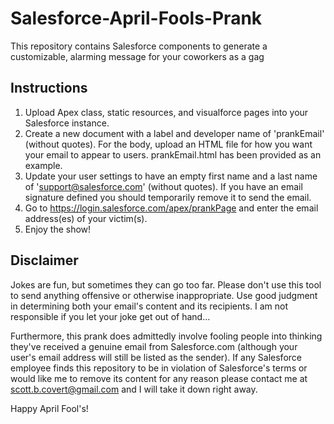 Salesforce-April-Fools-Prank
============================

This repository contains Salesforce components to generate a customizable, alarming message for your coworkers as a gag

Instructions
------------

1. Upload Apex class, static resources, and visualforce pages into your Salesforce instance.
2. Create a new document with a label and developer name of 'prankEmail' (without quotes). For the body, upload an HTML file for how you want your email to appear to users. prankEmail.html has been provided as an example.
3. Update your user settings to have an empty first name and a last name of 'support@salesforce.com' (without quotes). If you have an email signature defined you should temporarily remove it to send the email.
4. Go to https://login.salesforce.com/apex/prankPage and enter the email address(es) of your victim(s).
5. Enjoy the show!

Disclaimer
----------

Jokes are fun, but sometimes they can go too far. Please don't use this tool to send anything offensive or otherwise inappropriate. Use good judgment in determining both your email's content and its recipients. I am not responsible if you let your joke get out of hand...

Furthermore, this prank does admittedly involve fooling people into thinking they've received a genuine email from Salesforce.com (although your user's email address will still be listed as the sender). If any Salesforce employee finds this repository to be in violation of Salesforce's terms or would like me to remove its content for any reason please contact me at scott.b.covert@gmail.com and I will take it down right away.

Happy April Fool's!